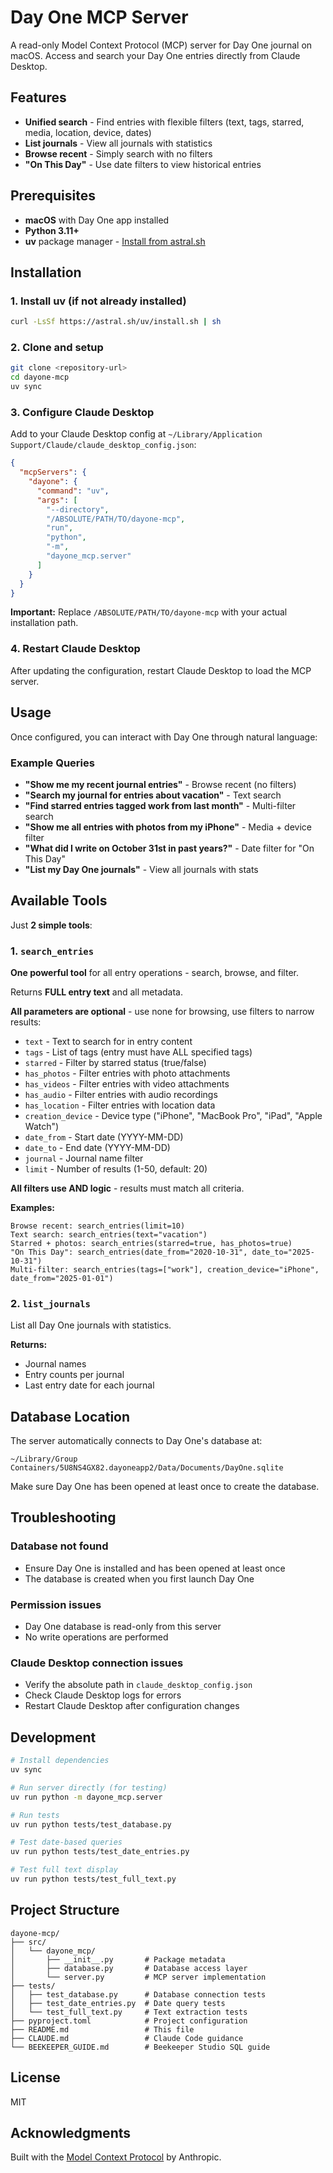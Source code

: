 # Day One MCP Server

A read-only Model Context Protocol (MCP) server for Day One journal on macOS. Access and search your Day One entries directly from Claude Desktop.

## Features

- **Unified search** - Find entries with flexible filters (text, tags, starred, media, location, device, dates)
- **List journals** - View all journals with statistics
- **Browse recent** - Simply search with no filters
- **"On This Day"** - Use date filters to view historical entries

## Prerequisites

- **macOS** with Day One app installed
- **Python 3.11+**
- **uv** package manager - [Install from astral.sh](https://docs.astral.sh/uv/getting-started/installation/)

## Installation

### 1. Install uv (if not already installed)

```bash
curl -LsSf https://astral.sh/uv/install.sh | sh
```

### 2. Clone and setup

```bash
git clone <repository-url>
cd dayone-mcp
uv sync
```

### 3. Configure Claude Desktop

Add to your Claude Desktop config at `~/Library/Application Support/Claude/claude_desktop_config.json`:

```json
{
  "mcpServers": {
    "dayone": {
      "command": "uv",
      "args": [
        "--directory",
        "/ABSOLUTE/PATH/TO/dayone-mcp",
        "run",
        "python",
        "-m",
        "dayone_mcp.server"
      ]
    }
  }
}
```

**Important:** Replace `/ABSOLUTE/PATH/TO/dayone-mcp` with your actual installation path.

### 4. Restart Claude Desktop

After updating the configuration, restart Claude Desktop to load the MCP server.

## Usage

Once configured, you can interact with Day One through natural language:

### Example Queries

- **"Show me my recent journal entries"** - Browse recent (no filters)
- **"Search my journal for entries about vacation"** - Text search
- **"Find starred entries tagged work from last month"** - Multi-filter search
- **"Show me all entries with photos from my iPhone"** - Media + device filter
- **"What did I write on October 31st in past years?"** - Date filter for "On This Day"
- **"List my Day One journals"** - View all journals with stats

## Available Tools

Just **2 simple tools**:

### 1. `search_entries`
**One powerful tool** for all entry operations - search, browse, and filter.

Returns **FULL entry text** and all metadata.

**All parameters are optional** - use none for browsing, use filters to narrow results:

- `text` - Text to search for in entry content
- `tags` - List of tags (entry must have ALL specified tags)
- `starred` - Filter by starred status (true/false)
- `has_photos` - Filter entries with photo attachments
- `has_videos` - Filter entries with video attachments
- `has_audio` - Filter entries with audio recordings
- `has_location` - Filter entries with location data
- `creation_device` - Device type ("iPhone", "MacBook Pro", "iPad", "Apple Watch")
- `date_from` - Start date (YYYY-MM-DD)
- `date_to` - End date (YYYY-MM-DD)
- `journal` - Journal name filter
- `limit` - Number of results (1-50, default: 20)

**All filters use AND logic** - results must match all criteria.

**Examples:**
```
Browse recent: search_entries(limit=10)
Text search: search_entries(text="vacation")
Starred + photos: search_entries(starred=true, has_photos=true)
"On This Day": search_entries(date_from="2020-10-31", date_to="2025-10-31")
Multi-filter: search_entries(tags=["work"], creation_device="iPhone", date_from="2025-01-01")
```

### 2. `list_journals`
List all Day One journals with statistics.

**Returns:**
- Journal names
- Entry counts per journal
- Last entry date for each journal

## Database Location

The server automatically connects to Day One's database at:
```
~/Library/Group Containers/5U8NS4GX82.dayoneapp2/Data/Documents/DayOne.sqlite
```

Make sure Day One has been opened at least once to create the database.

## Troubleshooting

### Database not found
- Ensure Day One is installed and has been opened at least once
- The database is created when you first launch Day One

### Permission issues
- Day One database is read-only from this server
- No write operations are performed

### Claude Desktop connection issues
- Verify the absolute path in `claude_desktop_config.json`
- Check Claude Desktop logs for errors
- Restart Claude Desktop after configuration changes

## Development

```bash
# Install dependencies
uv sync

# Run server directly (for testing)
uv run python -m dayone_mcp.server

# Run tests
uv run python tests/test_database.py

# Test date-based queries
uv run python tests/test_date_entries.py

# Test full text display
uv run python tests/test_full_text.py
```

## Project Structure

```
dayone-mcp/
├── src/
│   └── dayone_mcp/
│       ├── __init__.py       # Package metadata
│       ├── database.py       # Database access layer
│       └── server.py         # MCP server implementation
├── tests/
│   ├── test_database.py      # Database connection tests
│   ├── test_date_entries.py  # Date query tests
│   └── test_full_text.py     # Text extraction tests
├── pyproject.toml            # Project configuration
├── README.md                 # This file
├── CLAUDE.md                 # Claude Code guidance
└── BEEKEEPER_GUIDE.md        # Beekeeper Studio SQL guide
```

## License

MIT

## Acknowledgments

Built with the [Model Context Protocol](https://modelcontextprotocol.io/) by Anthropic.

